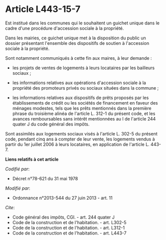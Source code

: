 # Article L443-15-7

Est institué dans les communes qui le souhaitent un guichet unique dans le cadre d'une procédure d'accession sociale à la
propriété. 

Dans les mairies, ce guichet unique met à la disposition du public un dossier présentant l'ensemble des dispositifs de
soutien à l'accession sociale à la propriété. 

Sont notamment communiqués à cette fin aux maires, à leur demande :

- les projets de ventes de logements à leurs locataires par les bailleurs sociaux ;

- les informations relatives aux opérations d'accession sociale à la propriété des promoteurs privés ou sociaux situées dans
la commune ;

- les informations relatives aux dispositifs de prêts proposés par les établissements de crédit ou les sociétés de
financement en faveur des ménages modestes, tels que les prêts mentionnés dans la première phrase du troisième alinéa de
l'article L. 312-1 du présent code, et les avances remboursables sans intérêt mentionnées au I de l'article 244 quater J du
code général des impôts. 

Sont assimilés aux logements sociaux visés à l'article L. 302-5 du présent code, pendant cinq ans à compter de leur vente,
les logements vendus à partir du 1er juillet 2006 à leurs locataires, en application de l'article L. 443-7.

**Liens relatifs à cet article**

_Codifié par_:

  - Décret n°78-621 du 31 mai 1978

_Modifié par_:

  - Ordonnance n°2013-544 du 27 juin 2013 - art. 11

_Cite_:

  - Code général des impôts, CGI. - art. 244 quater J
  - Code de la construction et de l'habitation. - art. L302-5
  - Code de la construction et de l'habitation. - art. L312-1
  - Code de la construction et de l'habitation. - art. L443-7
